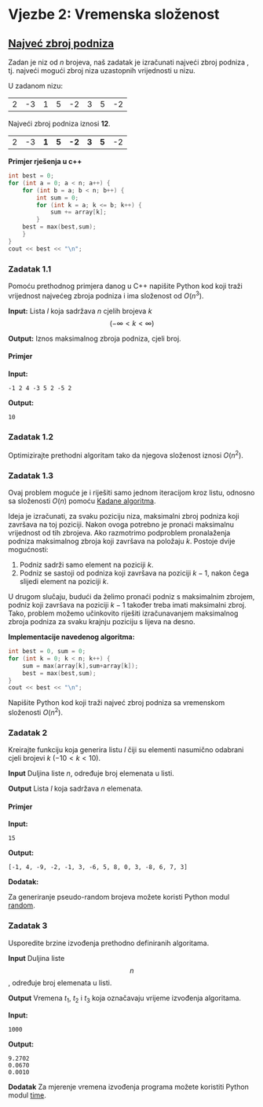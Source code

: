 # Vjezbe 2: Vremenska složenost

## [Najveć zbroj podniza](https://en.wikipedia.org/wiki/Maximum_subarray_problem)

Zadan je niz od $n$ brojeva, naš zadatak je izračunati najveći zbroj podniza , tj. najveći mogući zbroj niza uzastopnih vrijednosti u nizu.

U zadanom nizu:

|     |     |     |     |     |     |     |     |
| --- | --- | --- | --- | --- | --- | --- | --- |
| 2   | -3  | 1   | 5   | -2  | 3   | 5   | -2   |

Najveći zbroj podniza iznosi **12**.

|     |     |       |       |        |       |       |     |
| --- | --- | ----- | ----- | ------ | ----- | ----- | --- |
| 2   | -3  | **1** | **5** | **-2** | **3** | **5** | -2  |



**Primjer rješenja u c++**
```cpp
int best = 0;
for (int a = 0; a < n; a++) {
	for (int b = a; b < n; b++) {
		int sum = 0;
		for (int k = a; k <= b; k++) {
			sum += array[k];
		}
	best = max(best,sum);
	}
}
cout << best << "\n";
```

### Zadatak 1.1

Pomoću prethodnog primjera danog u C++ napišite Python kod koji traži vrijednost najvećeg zbroja podniza i ima složenost od $O(n^3)$.

**Input:**
Lista $l$ koja sadržava $n$ cjelih brojeva $k$ $$( -\infty < k < \infty)$$

**Output:**
Iznos maksimalnog zbroja podniza, cjeli broj.

#### Primjer

**Input:**
```
-1 2 4 -3 5 2 -5 2
```

**Output:**
```
10
```

### Zadatak 1.2

Optimizirajte prethodni algoritam tako da njegova složenost iznosi $O(n^2)$.

### Zadatak 1.3

Ovaj problem moguće je i riješiti samo jednom iteracijom kroz listu, odnosno sa složenosti $O(n)$ pomoću [Kadane algoritma](https://en.wikipedia.org/wiki/Joseph_Born_Kadane).

Ideja je izračunati, za svaku poziciju niza, maksimalni zbroj podniza koji završava na toj poziciji. Nakon ovoga potrebno je pronaći maksimalnu vrijednost od tih zbrojeva. Ako razmotrimo podproblem pronalaženja podniza maksimalnog zbroja koji završava na položaju $k$. Postoje dvije mogućnosti:
1. Podniz sadrži samo element na poziciji $k$.
2. Podniz se sastoji od podniza koji završava na poziciji $k-1$, nakon čega slijedi
element na poziciji $k$.

U drugom slučaju, budući da želimo pronaći podniz s maksimalnim zbrojem, podniz koji završava na poziciji $k-1$ također treba imati maksimalni zbroj. Tako, problem možemo učinkovito riješiti izračunavanjem maksimalnog zbroja podniza za svaku krajnju poziciju s lijeva na desno.

**Implementacije navedenog algoritma:**

```cpp
int best = 0, sum = 0;
for (int k = 0; k < n; k++) {
	sum = max(array[k],sum+array[k]);
	best = max(best,sum);
}
cout << best << "\n";
```

Napišite Python kod koji traži najveć zbroj podniza sa vremenskom složenosti $O(n^2)$.

### Zadatak 2

Kreirajte funkciju koja generira listu $l$ čiji su elementi nasumično odabrani cjeli brojevi $k$ $( - 10 < k < 10)$.

**Input**
Duljina liste $n$, određuje broj elemenata u listi.

**Output**
Lista $l$ koja sadržava $n$ elemenata.

#### Primjer

**Input:**
```
15
```

**Output:**
```
[-1, 4, -9, -2, -1, 3, -6, 5, 8, 0, 3, -8, 6, 7, 3]
```

**Dodatak:**

Za generiranje pseudo-random brojeva možete koristi Python modul [random](https://docs.python.org/3/library/random.html).

### Zadatak 3

Usporedite brzine izvođenja prethodno definiranih algoritama.

**Input**
Duljina liste $$n$$, određuje broj elemenata u listi.

**Output**
Vremena $t_1$, $t_2$ i $t_3$ koja označavaju vrijeme izvođenja algoritama.

**Input:**
```
1000
```

**Output:**
```
9.2702
0.0670
0.0010
```

**Dodatak**
Za mjerenje vremena izvođenja programa možete koristiti Python modul [time](https://docs.python.org/3/library/time.html).